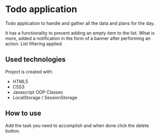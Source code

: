 # Todo application

Todo application to handle and gather all the data and plans for the day.

It has a functionality to prevent adding an empty item to the list. What is more, added a notification in the form of a banner after performing an action. List filtering applied.

## Used technologies

Project is created with:

-   HTML5
-   CSS3
-   Javascript OOP Classes
-   LocalStorage / SessionStorage

## How to use

Add the task you need to accomplish and when done click the delete button.
